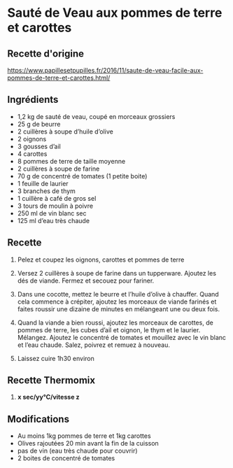 # Sauté de Veau aux pommes de terre et carottes
## Recette d'origine
https://www.papillesetpupilles.fr/2016/11/saute-de-veau-facile-aux-pommes-de-terre-et-carottes.html/

## Ingrédients
- 1,2 kg de sauté de veau, coupé en morceaux grossiers
- 25 g de beurre
- 2 cuillères à soupe d’huile d’olive
- 2 oignons
- 3 gousses d’ail
- 4 carottes
- 8 pommes de terre de taille moyenne
- 2 cuillères à soupe de farine
- 70 g de concentré de tomates (1 petite boite)
- 1 feuille de laurier
- 3 branches de thym
- 1 cuillère à café de gros sel
- 3 tours de moulin à poivre
- 250 ml de vin blanc sec
- 125 ml d’eau très chaude


## Recette
1. Pelez et coupez les oignons, carottes et pommes de terre

2. Versez 2 cuillères à soupe de farine dans un tupperware. Ajoutez les dés de viande. Fermez et secouez pour fariner.

3. Dans une cocotte, mettez le beurre et l’huile d’olive à chauffer. Quand cela commence à crépiter, ajoutez les morceaux de viande farinés et faites roussir une dizaine de minutes en mélangeant une ou deux fois.

4. Quand la viande a bien roussi, ajoutez les morceaux de carottes, de pommes de terre, les cubes d’ail et oignon, le thym et le laurier. Mélangez. Ajoutez le concentré de tomates et mouillez avec le vin blanc et l’eau chaude. Salez, poivrez et remuez à nouveau.

5. Laissez cuire 1h30 environ

## Recette Thermomix
1. **x sec/yy°C/vitesse z**

## Modifications
- Au moins 1kg pommes de terre et 1kg carottes
- Olives rajoutées 20 min avant la fin de la cuisson
- pas de vin (eau très chaude pour couvrir)
- 2 boites de concentré de tomates
